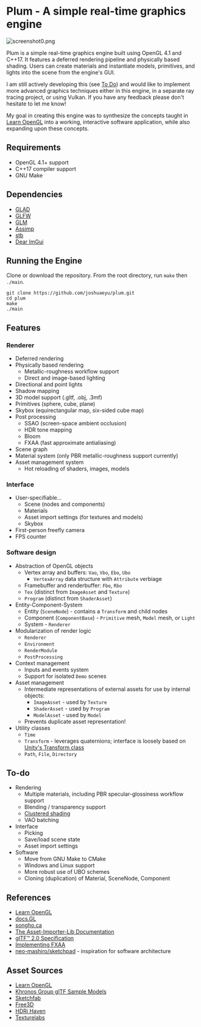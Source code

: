 # Plum - A simple real-time graphics engine

![screenshot0.png](docs/images/screenshot0.png)

Plum is a simple real-time graphics engine built using OpenGL 4.1 and C++17. It features a deferred rendering pipeline and physically based shading. Users can create materials and instantiate models, primitives, and lights into the scene from the engine's GUI.

I am still actively developing this (see [To Do](#to-do)) and would like to implement more advanced graphics techniques either in this engine, in a separate ray tracing project, or using Vulkan. If you have any feedback please don't hesitate to let me know!

My goal in creating this engine was to synthesize the concepts taught in [Learn OpenGL](https://learnopengl.com) into a working, interactive software application, while also expanding upon these concepts.

## Requirements
* OpenGL 4.1+ support
* C++17 compiler support
* GNU Make

## Dependencies
* [GLAD](https://github.com/Dav1dde/glad)
* [GLFW](https://www.glfw.org)
* [GLM](https://glm.g-truc.net/)
* [Assimp](https://assimp-docs.readthedocs.io/en/)
* [stb](https://github.com/nothings/stb)
* [Dear ImGui](https://github.com/ocornut/imgui)

## Running the Engine
Clone or download the repository. From the root directory, run `make` then `./main`.

    git clone https://github.com/joshuaeyu/plum.git
    cd plum
    make
    ./main

## Features
### Renderer
* Deferred rendering
* Physically based rendering
    * Metallic-roughness workflow support
    * Direct and image-based lighting
* Directional and point lights
* Shadow mapping
* 3D model support (.gltf, .obj, .3mf)
* Primitives (sphere, cube, plane)
* Skybox (equirectangular map, six-sided cube map)
* Post processing
    * SSAO (screen-space ambient occlusion)
    * HDR tone mapping
    * Bloom
    * FXAA (fast approximate antialiasing)
* Scene graph
* Material system (only PBR metallic-roughness support currently)
* Asset management system
    * Hot reloading of shaders, images, models
### Interface
* User-specifiable...
    * Scene (nodes and components)
    * Materials
    * Asset import settings (for textures and models)
    * Skybox
* First-person freefly camera
* FPS counter
### Software design
* Abstraction of OpenGL objects
    * Vertex array and buffers: `Vao`, `Vbo`, `Ebo`, `Ubo`
        * `VertexArray` data structure with `Attribute` verbiage
    * Framebuffer and renderbuffer: `Fbo`, `Rbo`
    * `Tex` (distinct from `ImageAsset` and `Texture`)
    * `Program` (distinct from `ShaderAsset`)
* Entity-Component-System
    * Entity (`SceneNode`) - contains a `Transform` and child nodes
    * Component (`ComponentBase`) - `Primitive` mesh, `Model` mesh, or `Light`
    * System - `Renderer`
* Modularization of render logic
    * `Renderer`
    * `Environment`
    * `RenderModule`
    * `PostProcessing`
* Context management
    * Inputs and events system
    * Support for isolated `Demo` scenes
* Asset management
    * Intermediate representations of external assets for use by internal objects:
        * `ImageAsset` - used by `Texture`
        * `ShaderAsset` - used by `Program`
        * `ModelAsset` - used by `Model`
    * Prevents duplicate asset representation!
* Utility classes
    * `Time`
    * `Transform` - leverages quaternions; interface is loosely based on [Unity's Transform class](https://docs.unity3d.com/6000.1/Documentation/ScriptReference/Transform.html)
    * `Path`, `File`, `Directory`

## To-do
* Rendering
    * Multiple materials, including PBR specular-glossiness workflow support
    * Blending / transparency support
    * [Clustered shading](https://www.humus.name/Articles/PracticalClusteredShading.pdf)
    * VAO batching
* Interface
    * Picking
    * Save/load scene state
    * Asset import settings
* Software
    * Move from GNU Make to CMake
    * Windows and Linux support
    * More robust use of UBO schemes
    * Cloning (duplication) of Material, SceneNode, Component

## References
* [Learn OpenGL](https://learnopengl.com)
* [docs.GL](https://docs.gl)
* [songho.ca](https://www.songho.ca/opengl/gl_sphere.html)
* [The Asset-Importer-Lib Documentation](https://assimp-docs.readthedocs.io/en/v5.3.0/)
* [glTF™ 2.0 Specification](https://registry.khronos.org/glTF/specs/2.0/glTF-2.0.html)
* [Implementing FXAA](https://blog.simonrodriguez.fr/articles/2016/07/implementing_fxaa.html)
* [neo-mashiro/sketchpad](https://github.com/neo-mashiro/sketchpad) - inspiration for software architecture

## Asset Sources
* [Learn OpenGL](https://learnopengl.com)
* [Khronos Group glTF Sample Models](https://github.com/KhronosGroup/glTF-Sample-Models)
* [Sketchfab](https://sketchfab.com/features/gltf)
* [Free3D](https://free3d.com)
* [HDRi Haven](https://hdri-haven.com)
* [Texturelabs](https://texturelabs.org)

